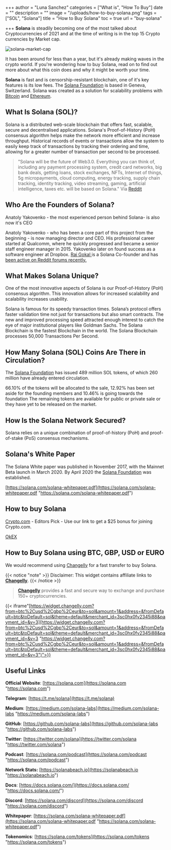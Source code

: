 +++
author = "Luna Sanchez"
categories = ["What is", "How To Buy"]
date = ""
description = ""
image = "/uploads/how-to-buy-solana.png"
tags = ["SOL", "Solana"]
title = "How to Buy Solana"
toc = true
url = "buy-solana"

+++
**Solana** is steadily becoming one of the most talked about Cryptocurrencies of 2021 and at the time of writing is in the top 15 Crypto currencies by Market cap.

![solana-market-cap](/uploads/solana-market-cap.png)

It has been around for less than a year, but it's already making waves in the crypto world. If you're wondering how to buy Solana, read on to find out more about what this coin does and why it might be worth your time.

**Solana** is fast and is censorship-resistant blockchain, one of it's key features is its low fees. The [Solana Foundation](https://solana.com) is based in Geneva, Switzerland. Solana was created as a solution for scalability problems with [Bitcoin](/buy-bitcoin) and [Ethereum](/buy-ethereum).

## What Is Solana (SOL)?

Solana is a distributed web-scale blockchain that offers fast, scalable, secure and decentralised applications. Solana's Proof-of-History (PoH) consensus algorithm helps make the network more efficient and increase throughput. Historical records of events or transactions allow the system to easily keep track of transactions by tracking their ordering and time, allowing for a greater number of transaction per second to be processed.

> "Solana will be the future of Web3.0. Everything you can think of, including any payment processing system, credit card networks, big bank deals, getting loans, stock exchanges, NFTs, Internet of things, 5g micropayments, cloud computing, energy tracking, supply chain tracking, identity tracking, video streaming, gaming, artificial intelligence, taxes etc. will be based on Solana." Via [Reddit](https://www.reddit.com/r/solana/comments/n0hyad/a_summary_of_solana_the_tech_and_why_it_is_the/)

## Who Are the Founders of Solana?

Anatoly Yakovenko - the most experienced person behind Solana- is also now it's CEO

Anatoly Yakovenko - who has been a core part of this project from the beginning - is now managing director and CEO. His professional career started at Qualcomm, where he quickly progressed and became a senior staff engineer manager in 2015. Yakovenko later on found success as a software engineer at Dropbox. [Raj Gokal ](https://www.linkedin.com/in/rajgokal)is a Solana Co-founder and has [been active on Reddit forums recently.](https://www.reddit.com/r/solana/comments/n26ywr/solana_cofounder_here_just_want_to_say_thank_you/)

## What Makes Solana Unique?

One of the most innovative aspects of Solana is our Proof-of-History (PoH) consensus algorithm. This innovation allows for increased scalability and scalability increases usability.

Solana is famous for its speedy transaction times. Solana’s protocol offers faster validation time not just for transactions but also smart contracts. The new and improved processing speed attracted enough interest to catch the eye of major institutional players like Goldman Sachs.  The Solana Blockchain is the fastest Blockchain in the world.  The Solana Blockchain processes 50,000 Transactions Per Second.

## How Many Solana (SOL) Coins Are There in Circulation?

The [Solana Foundation](https://solana.com) has issued 489 million SOL tokens, of which 260 million have already entered circulation.

66\.10% of the tokens will be allocated to the sale, 12.92% has been set aside for the founding members and 10.46% is going towards the foundation The remaining tokens are available for public or private sale or they have yet to be released on the market.

## How Is the Solana Network Secured?

Solana relies on a unique combination of proof-of-history (PoH) and proof-of-stake (PoS) consensus mechanisms.

## Solana's White Paper

The Solana White paper was published in November 2017, with the Mainnet Beta launch in March 2020. By April 2020 the [Solana Foundation](https://solana.com) was established.

[https://solana.com/solana-whitepaper.pdf](https://solana.com/solana-whitepaper.pdf "https://solana.com/solana-whitepaper.pdf")

## How to buy Solana

[Crypto.com](/link/sign-up-crypto-dot-com) - Editors Pick - Use our link to get a $25 bonus for joining Crypto.com.

[OkEX](/link/okex)

## How to Buy Solana using BTC, GBP, USD or EURO

We would recommend using [Changelly](/link/changelly) for a fast transfer to buy Solana.

{{< notice "note" >}} Disclaimer: This widget contains affiliate links to [**Changelly**](/link/changelly). {{< /notice >}}

> [**Changelly**](/link/changelly) provides a fast and secure way to exchange and purchase 150+ cryptocurrencies.

{{< iframe"[https://widget.changelly.com?from=btc%2Cusd%2Cgbp%2Ceur&to=sol&amount=1&address=&fromDefault=btc&toDefault=sol&theme=default&merchant_id=3sc0hx0fv2345i88&payment_id=&v=3](https://widget.changelly.com?from=btc%2Cusd%2Cgbp%2Ceur&to=sol&amount=1&address=&fromDefault=btc&toDefault=sol&theme=default&merchant_id=3sc0hx0fv2345i88&payment_id=&v=3 "https://widget.changelly.com?from=btc%2Cusd%2Cgbp%2Ceur&to=sol&amount=1&address=&fromDefault=btc&toDefault=sol&theme=default&merchant_id=3sc0hx0fv2345i88&payment_id=&v=3")">}}

## Useful Links

**Official Website**: [https://solana.com](https://solana.com "https://solana.com")

**Telegram**: [https://t.me/solana](https://t.me/solana)

**Medium**: [https://medium.com/solana-labs](https://medium.com/solana-labs "https://medium.com/solana-labs")

**GitHub**: [https://github.com/solana-labs](https://github.com/solana-labs "https://github.com/solana-labs")

**Twitter**: [https://twitter.com/solana](https://twitter.com/solana "https://twitter.com/solana")

**Podcast**: [https://solana.com/podcast](https://solana.com/podcast "https://solana.com/podcast")

**Network Stats:** [https://solanabeach.io](https://solanabeach.io "https://solanabeach.io")

**Docs**: [https://docs.solana.com/](https://docs.solana.com/ "https://docs.solana.com/")

**Discord**: [https://solana.com/discord](https://solana.com/discord "https://solana.com/discord")

**Whitepaper**: [https://solana.com/solana-whitepaper.pdf](https://solana.com/solana-whitepaper.pdf "https://solana.com/solana-whitepaper.pdf")

**Tokenomics**: [https://solana.com/tokens](https://solana.com/tokens "https://solana.com/tokens")